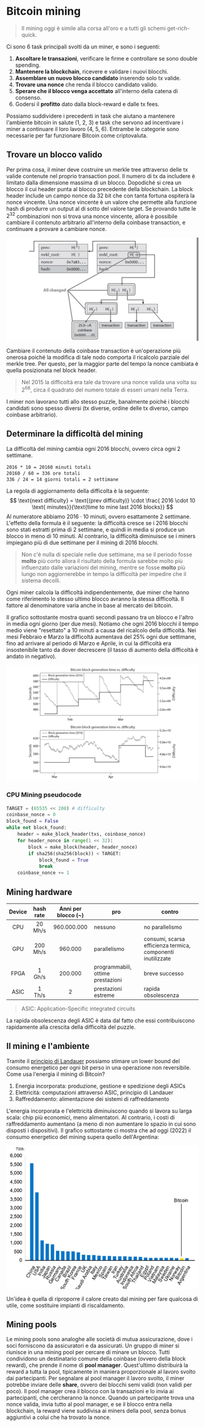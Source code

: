 # Bitcoin mining

> Il mining oggi è simile alla corsa all'oro e a tutti gli schemi get-rich-quick.

Ci sono 6 task principali svolti da un miner, e sono i seguenti: 

1. **Ascoltare le transazioni**, verificare le firme e controllare se sono double spending. 
2. **Mantenere la blockchain**, ricevere e validare i nuovi blocchi.
3. **Assemblare un nuovo blocco candidato** inserendo solo tx valide.
4. **Trovare una nonce** che renda il blocco candidato valido.
5. **Sperare che il blocco venga accettato** all'interno della catena di consenso.
6. Godersi il **profitto** dato dalla block-reward e dalle tx fees. 

Possiamo suddividere i precedenti in task che aiutano a mantenere l'ambiente bitcoin in salute (1, 2, 3) e task che servono ad incentivare i miner a continuare il loro lavoro (4, 5, 6). Entrambe le categorie sono necessarie per far funzionare Bitcoin come criptovaluta. 



## Trovare un blocco valido

Per prima cosa, il miner deve costruire un merkle tree attraverso delle tx valide contenute nel proprio transaction pool. Il numero di tx da includere è limitato dalla dimensione massima di un blocco. Dopodiché si crea un blocco il cui header punta al blocco precedente della blockchain. La block header include un campo nonce da 32 bit che con tanta fortuna ospiterà la nonce vincente. Una nonce vincente è un valore che permette alla funzione hash di produrre un output al di sotto del valore target. Se provando tutte le $2^{32}$ combinazioni non si trova una nonce vincente, allora è possibile cambiare il contenuto arbitrario all'interno della coinbase transaction, e continuare a provare a cambiare nonce. 

![image-20220507160126507](Ch_7_bitcoin_mining.assets/image-20220507160126507.png)

Cambiare il contenuto della coinbase transaction è un'operazione più onerosa poiché la modifica di tale nodo comporta il ricalcolo parziale del merkle tree. Per questo, per la maggior parte del tempo la nonce cambiata è quella posizionata nel block header. 

> Nel 2015 la difficoltà era tale da trovare una nonce valida una volta su $2^{68}$, circa il quadrato del numero totale di esseri umani nella Terra. 

I miner non lavorano tutti allo stesso puzzle, banalmente poiché i blocchi candidati sono spesso diversi (tx diverse, ordine delle tx diverso, campo coinbase arbitrario). 



## Determinare la difficoltà del mining

La difficoltà del mining cambia ogni 2016 blocchi, ovvero circa ogni 2 settimane. 

```
2016 * 10 = 20160 minuti totali
20160 / 60 = 336 ore totali
336 / 24 = 14 giorni totali = 2 settimane
```

La regola di aggiornamento della difficolta è la seguente: 
$$
\text{next difficulty} = 
\text{(prev difficulty)} \cdot 
\frac{ 2016 \cdot 10 \text{ minutes}}{\text{time to mine last 2016 blocks}}
$$
Al numeratore abbiamo $2016 \cdot 10$ minuti, ovvero esattamente 2 settimane. L'effetto della formula è il seguente: la difficoltà cresce se i 2016 blocchi sono stati estratti prima di 2 settimane, e quindi in media si produce un blocco in meno di 10 minuti. Al contrario, la difficoltà diminuisce se i miners impiegano più di due settimane per il mining di 2016 blocchi.

> Non c'è nulla di speciale nelle due settimane, ma se il periodo fosse **molto** più corto allora il risultato della formula sarebbe molto più influenzato dalle variazioni del mining, mentre se fosse **molto** più lungo non aggiornerebbe in tempo la difficoltà per impedire che il sistema decolli. 

Ogni miner calcola la difficoltà indipendentemente, due miner che hanno come riferimento lo stesso ultimo blocco avranno la stessa difficoltà. Il fattore al denominatore varia anche in base al mercato dei bitcoin. 

Il grafico sottostante mostra quanti secondi passano tra un blocco e l'altro in media ogni giorno (per due mesi). Notiamo che ogni 2016 blocchi il tempo medio viene "resettato" a 10 minuti a causa del ricalcolo della difficoltà. Nei mesi Febbraio e Marzo la difficoltà aumentava del 25% ogni due settimane, fino ad arrivare al periodo di Marzo e Aprile, in cui la difficoltà era insostenibile tanto da dover decrescere (il tasso di aumento della difficoltà è andato in negativo). 

![image-20220507163126680](Ch_7_bitcoin_mining.assets/image-20220507163126680.png)



### CPU Mining pseudocode

```python
TARGET = (65535 << 208) # difficulty
coinbase_nonce = 0
block_found = False
while not block_found:
    header = make_block_header(txs, coinbase_nonce)
    for header_nonce in range(1 << 32):
        block = make_block(header, header_nonce)
        if sha256(sha256(block)) < TARGET:
            block_found = True
            break
	coinbase_nonce += 1
```



## Mining hardware

| Device | hash rate | Anni per blocco (~) | pro                               | contro                                                      |
| :----: | :-------: | :-----------------: | --------------------------------- | ----------------------------------------------------------- |
|  CPU   |  20 Mh/s  |     960.000.000     | nessuno                           | no parallelismo                                             |
|  GPU   | 200 Mh/s  |       960.000       | parallelismo                      | consumi, scarsa efficienza termica, componenti inutilizzate |
|  FPGA  |  1 Gh/s   |       200.000       | programmabili, ottime prestazioni | breve successo                                              |
|  ASIC  |  1 Th/s   |          2          | prestazioni estreme               | rapida obsolescenza                                         |

> ASIC: Application-Specific integrated circuits

La rapida obsolescenza degli ASIC è data dal fatto che essi contribuiscono rapidamente alla crescita della difficoltà del puzzle. 



## Il mining e l'ambiente

Tramite il [principio di Landauer](https://it.wikipedia.org/wiki/Principio_di_Landauer) possiamo stimare un lower bound del consumo energetico per ogni bit perso in una operazione non reversibile. Come usa l'energia il mining di Bitcoin?

1. Energia incorporata: produzione, gestione e spedizione degli ASICs
2. Elettricità: computazioni attraverso ASIC, principio di Landauer
3. Raffreddamento: alimentazione dei sistemi di raffreddamento

L'energia incorporata e l'elettricità diminuiscono quando si lavora su larga scala: chip più economici, meno alimentatori. Al contrario, i costi di raffreddamento aumentano (a meno di non aumentare lo spazio in cui sono disposti i dispositivi). Il grafico sottostante ci mostra che ad oggi (2022) il consumo energetico del mining supera quello dell'Argentina: 



![image-20220507172949427](Ch_7_bitcoin_mining.assets/image-20220507172949427.png)



Un'idea è quella di riproporre il calore creato dal mining per fare qualcosa di utile, come sostituire impianti di riscaldamento. 



## Mining pools

Le mining pools sono analoghe alle società di mutua assicurazione, dove i soci forniscono da assicuratori e da assicurati. Un gruppo di miner si riunisce in una mining pool per cercare di minare un blocco. Tutti condividono un destinatario comune della coinbase (ovvero della block reward), che prende il nome di **pool manager**. Quest'ultimo distribuirà la reward a tutta la pool, tipicamente in maniera proporzionale al lavoro svolto dai partecipanti. Per segnalare al pool manager il lavoro svolto, il miner potrebbe inviare delle **share**, ovvero dei blocchi semi validi (non validi per poco). Il pool manager crea il blocco con la transazioni e lo invia ai partecipanti, che cercheranno la nonce. Quando un partecipante trova una nonce valida, invia tutto al pool manager, e se il blocco entra nella blockchain, la reward viene suddivisa ai miners della pool, senza bonus aggiuntivi a colui che ha trovato la nonce. 





















